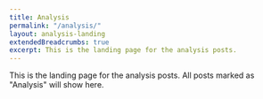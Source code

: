 ```yaml
---
title: Analysis
permalink: "/analysis/"
layout: analysis-landing
extendedBreadcrumbs: true
excerpt: This is the landing page for the analysis posts.
---
```


This is the landing page for the analysis posts. All posts marked as "Analysis" will show here.

